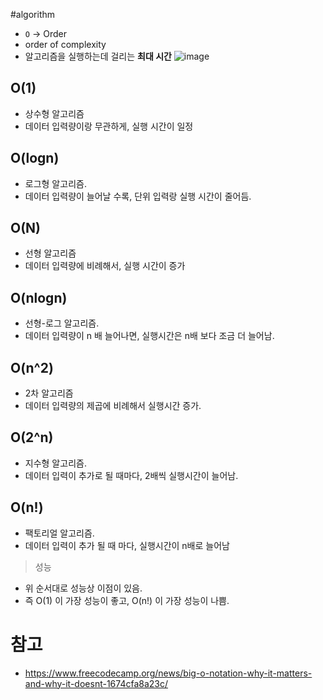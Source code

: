 #algorithm

- `O` -> Order
- order of complexity
- 알고리즘을 실행하는데 걸리는 **최대 시간**
![image](https://www.freecodecamp.org/news/content/images/2021/06/1_KfZYFUT2OKfjekJlCeYvuQ.jpeg)

## O(1)
- 상수형 알고리즘
- 데이터 입력량이랑 무관하게, 실행 시간이 일정

## O(logn)
- 로그형 알고리즘.
- 데이터 입력량이 늘어날 수록, 단위 입력랑 실행 시간이 줄어듬.

## O(N)
- 선형 알고리즘
- 데이터 입력량에 비례해서, 실행 시간이 증가

## O(nlogn)
- 선형-로그 알고리즘.
- 데이터 입력량이 n 배 늘어나면, 실행시간은 n배 보다 조금 더 늘어남.

## O(n^2)
- 2차 알고리즘
- 데이터 입력량의 제곱에 비례해서 실행시간 증가.

## O(2^n)
- 지수형 알고리즘.
- 데이터 입력이 추가로 될 때마다, 2배씩 실행시간이 늘어남.


## O(n!)
- 팩토리얼 알고리즘.
- 데이터 입력이 추가 될 때 마다, 실행시간이 n배로 늘어남


> 성능

- 위 순서대로 성능상 이점이 있음.
- 즉 O(1) 이 가장 성능이 좋고, O(n!) 이 가장 성능이 나쁨.


# 참고
- https://www.freecodecamp.org/news/big-o-notation-why-it-matters-and-why-it-doesnt-1674cfa8a23c/
